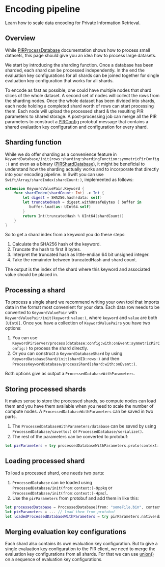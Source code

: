 # Encoding pipeline

Learn how to scale data encoding for Private Information Retrieval.

## Overview

While
[PIRProcessDatabase](https://swiftpackageindex.com/apple/swift-homomorphic-encryption/main/documentation/pirprocessdatabase)
documentation shows how to process small datasets, this page should give you an idea how to process large datasets.

We start by introducing the sharding function. Once a database has been sharded, each shard can be processed
independently. In the end the evaluation key configurations for all shards can be joined together for single evaluation
key configuration that works for all shards.

To encode as fast as possible, one could have multiple nodes that shard slices of the whole dataset. A second set of
nodes will collect the rows from the sharding nodes. Once the whole dataset has been divided into shards, each node
holding a completed shard worth of rows can start processing them. Each node will upload the processed shard & the
resulting PIR parameters to shared storage. A post-processing job can merge all the PIR parameters to construct a
[PIRConfig](https://swiftpackageindex.com/apple/swift-homomorphic-encryption/main/documentation/applicationprotobuf/apple_swifthomomorphicencryption_api_v1_pirconfig)
protobuf message that contains a shared evaluation key configuration and configuration for every shard.

## Sharding function

While we do offer sharding as a convenience feature in ``KeywordDatabase/init(rows:sharding:shardingFunction:symmetricPirConfig:)`` and even as a binary
([PIRShardDatabase](https://swiftpackageindex.com/apple/swift-homomorphic-encryption/main/documentation/pirsharddatabase)),
it might be beneficial to understand how the sharding actually works and to incorporate that directly into your encoding
pipeline. In Swift you can use ``Swift/Array/shardIndex(shardCount:)``, implemented as follows:

```swift
extension KeywordValuePair.Keyword {
    func shardIndex(shardCount: Int) -> Int {
        let digest = SHA256.hash(data: self)
        let truncatedHash = digest.withUnsafeBytes { buffer in
           buffer.load(as: UInt64.self)
        }
        return Int(truncatedHash % UInt64(shardCount))
    }
}
```

So to get a shard index from a keyword you do these steps:
1. Calculate the SHA256 hash of the keyword.
2. Truncate the hash to first 8 bytes.
3. Interpret the truncated hash as little-endian 64 bit unsigned integer.
4. Take the remainder between truncatedHash and shard count.

The output is the index of the shard where this keyword and associated value should be placed in.

## Processing a shard
To process a single shard we recommend writing your own tool that imports data in the format most convenient for your
data. Each data row needs to be converted to ``KeywordValuePair`` with ``KeywordValuePair/init(keyword:value:)``, where
`keyword` and `value` are both `[UInt8]`. Once you have a collection of ``KeywordValuePair``s you have two options:
1. You can use ``KeywordPirServer/process(database:config:with:onEvent:symmetricPirConfig:)`` to process the shard directly.
2. Or you can construct a ``KeywordDatabaseShard`` by using ``KeywordDatabaseShard/init(shardID:rows:)`` and then
``ProcessKeywordDatabase/processShard(shard:with:onEvent:)``.

Both options give as output a ``ProcessedDatabaseWithParameters``.

## Storing processed shards

It makes sense to store the processed shards, so compute nodes can load them and you have them available when you need
to scale the number of compute nodes. A ``ProcessedDatabaseWithParameters`` can be saved in two parts.
1. The ``ProcessedDatabaseWithParameters/database`` can be saved by using ``ProcessedDatabase/save(to:)`` or
   ``ProcessedDatabase/serialize()``.
2. The rest of the parameters can be converted to protobuf:
```swift
let pirParameters = try processedDatabaseWithParameters.proto(context: context)
```

## Loading processed shard

To load a processed shard, one needs two parts:
1. ``ProcessedDatabase`` can be loaded using ``ProcessedDatabase/init(from:context:)-9ppkq`` or
``ProcessedDatabase/init(from:context:)-4pmcl``.
2. Use the `pirParameters` from protobuf and add them in like this:

```swift
let processedDatabase = ProcessedDatabase(from: "someFile.bin", context: context)
let pirParameters = ... // load them from protobuf
let loadedProcessedDatabaseWithParameters = try pirParameters.native(database: processedDatabase)
```

## Merging evaluation key configurations

Each shard also contains its own evaluation key configuration. But to give a single evaluation key configuration to the
PIR client, we need to merge the evaluation key configurations from all shards. For that we can use
[union()](https://swiftpackageindex.com/apple/swift-homomorphic-encryption/main/documentation/homomorphicencryption/swift/sequence/union())
on a sequence of evaluation key configurations.
